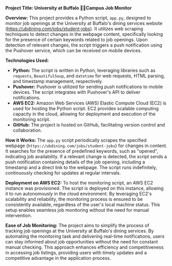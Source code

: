 **Project Title: University at Buffalo 🦬🤘Campus Job Monitor**

**Overview:**
This project provides a Python script, `app.py`, designed to monitor job openings at the University at Buffalo's dining services website (https://ubdining.com/jobs/student-jobs). It utilizes web scraping techniques to detect changes in the webpage content, specifically looking for the presence of certain keywords related to job openings. Upon detection of relevant changes, the script triggers a push notification using the Pushover service, which can be received on mobile devices.

**Technologies Used:**
- **Python:** The script is written in Python, leveraging libraries such as `requests`, `BeautifulSoup`, and `datetime` for web requests, HTML parsing, and timestamp management, respectively.
- **Pushover:** Pushover is utilized for sending push notifications to mobile devices. The script integrates with Pushover's API to deliver notifications.
- **AWS EC2:** Amazon Web Services (AWS) Elastic Compute Cloud (EC2) is used for hosting the Python script. EC2 provides scalable computing capacity in the cloud, allowing for deployment and execution of the monitoring script.
- **GitHub:** The project is hosted on GitHub, facilitating version control and collaboration.

**How it Works:**
The `app.py` script periodically scrapes the specified webpage (`https://ubdining.com/jobs/student-jobs`) for changes in content. It searches for the presence of predefined keywords, such as "opened", indicating job availability. If a relevant change is detected, the script sends a push notification containing details of the job opening, including a timestamp and a direct link to the webpage. The script runs indefinitely, continuously checking for updates at regular intervals.

**Deployment on AWS EC2:**
To host the monitoring script, an AWS EC2 instance was provisioned. The script is deployed on this instance, allowing it to run autonomously in the cloud environment. By leveraging EC2's scalability and reliability, the monitoring process is ensured to be consistently available, regardless of the user's local machine status. This setup enables seamless job monitoring without the need for manual intervention.

**Ease of Job Monitoring:**
The project aims to simplify the process of tracking job openings at the University at Buffalo's dining services. By automating the monitoring task and delivering real-time notifications, users can stay informed about job opportunities without the need for constant manual checking. This approach enhances efficiency and competitiveness in accessing job listings, providing users with timely updates and a competitive advantage in the application process.

